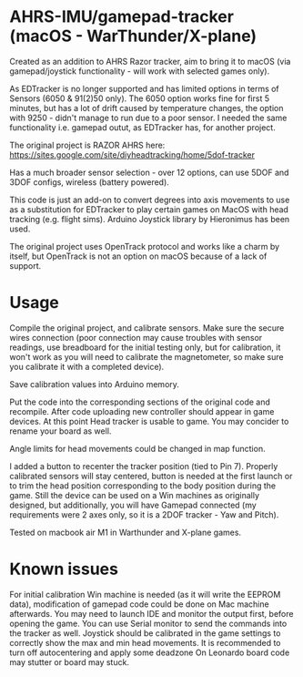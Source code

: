 # AHRS-IMU/gamepad-tracker (macOS - WarThunder/X-plane)
Created as an addition to AHRS Razor tracker, aim to bring it to macOS (via gamepad/joystick functionality - will work with selected games only).


As EDTracker is no longer supported and has limited options in terms of Sensors (6050 & 91(2)50 only). The 6050 option works fine for first 5 minutes, but has a lot of drift caused by temperature changes, the option with 9250 - didn't manage to run due to a poor sensor. I needed the same functionality i.e. gamepad outut, as EDTracker has, for another project.

The original project is RAZOR AHRS here: https://sites.google.com/site/diyheadtracking/home/5dof-tracker 

Has a much broader sensor selection - over 12 options, can use 5DOF and 3DOF configs, wireless (battery powered).

This code is just an add-on to convert degrees into axis movements to use as a substitution for EDTracker to play certain games on MacOS with head tracking (e.g. flight sims). Arduino Joystick library by Hieronimus has been used.

The original project uses OpenTrack protocol and works like a charm by itself, but OpenTrack is not an option on macOS because of a lack of support.

# Usage
Compile the original project, and calibrate sensors. Make sure the secure wires connection (poor connection may cause troubles with sensor readings, use breadboard for the initial testing only, but for calibration, it won't work as you will need to calibrate the magnetometer, so make sure you calibrate it with a completed device). 

Save calibration values into Arduino memory. 

Put the code into the corresponding sections of the original code and recompile. After code uploading new controller should appear in game devices. At this point Head tracker is usable to game. You may concider to rename your board as well.

Angle limits for head movements could be changed in map function.

I added a button to recenter the tracker position (tied to Pin 7). Properly calibrated sensors will stay centered, button is needed at the first launch or to trim the head position corresponding to the body position during the game. Still the device can be used on a Win machines as originally designed, but additionally, you will have Gamepad connected (my requirements were 2 axes only, so it is a 2DOF tracker - Yaw and Pitch).

Tested on macbook air M1 in Warthunder and X-plane games. 

# Known issues
For initial calibration Win machine is needed (as it will write the EEPROM data), modification of gamepad code could be done on Mac machine afterwards.
You may need to launch IDE and monitor the output first, before opening the game. You can use Serial monitor to send the commands into the tracker as well.
Joystick should be calibrated in the game settings to correctly show the max and min head movements. It is recommended to turn off autocentering and apply some deadzone
On Leonardo board code may stutter or board may stuck.

